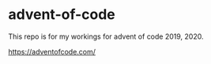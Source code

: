 # advent-of-code

This repo is for my workings for advent of code 2019, 2020.

https://adventofcode.com/
